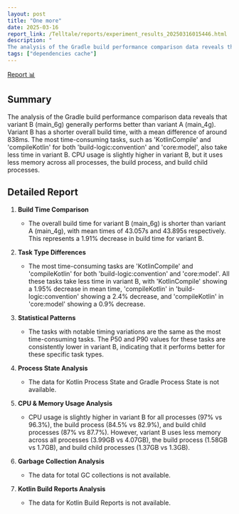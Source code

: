 ```yaml
---
layout: post
title: "One more"
date: 2025-03-16
report_link: /Telltale/reports/experiment_results_20250316015446.html
description: " 
The analysis of the Gradle build performance comparison data reveals that variant B (main_6g) generally performs better than variant A (main_4g). Variant B has a shorter overall build time, with a mean difference of around 838ms. The most time-consuming tasks, such as 'KotlinCompile' and 'compileKotlin' for both 'build-logic:convention' and 'core:model', also take less time in variant B. CPU usage is slightly higher in variant B, but it uses less memory across all processes, the build process, and build child processes."
tags: ["dependencies cache"]
---
```

[Report 📊](../../reports/experiment_results_20250316015446.html)
## Summary
The analysis of the Gradle build performance comparison data reveals that variant B (main_6g) generally performs better than variant A (main_4g). Variant B has a shorter overall build time, with a mean difference of around 838ms. The most time-consuming tasks, such as 'KotlinCompile' and 'compileKotlin' for both 'build-logic:convention' and 'core:model', also take less time in variant B. CPU usage is slightly higher in variant B, but it uses less memory across all processes, the build process, and build child processes.

## Detailed Report

1. **Build Time Comparison**
   - The overall build time for variant B (main_6g) is shorter than variant A (main_4g), with mean times of 43.057s and 43.895s respectively. This represents a 1.91% decrease in build time for variant B.
   
2. **Task Type Differences**
   - The most time-consuming tasks are 'KotlinCompile' and 'compileKotlin' for both 'build-logic:convention' and 'core:model'. All these tasks take less time in variant B, with 'KotlinCompile' showing a 1.95% decrease in mean time, 'compileKotlin' in 'build-logic:convention' showing a 2.4% decrease, and 'compileKotlin' in 'core:model' showing a 0.9% decrease.

3. **Statistical Patterns**
   - The tasks with notable timing variations are the same as the most time-consuming tasks. The P50 and P90 values for these tasks are consistently lower in variant B, indicating that it performs better for these specific task types.

4. **Process State Analysis**
   - The data for Kotlin Process State and Gradle Process State is not available.

5. **CPU & Memory Usage Analysis**
   - CPU usage is slightly higher in variant B for all processes (97% vs 96.3%), the build process (84.5% vs 82.9%), and build child processes (87% vs 87.7%). However, variant B uses less memory across all processes (3.99GB vs 4.07GB), the build process (1.58GB vs 1.7GB), and build child processes (1.37GB vs 1.3GB).

6. **Garbage Collection Analysis**
   - The data for total GC collections is not available.

7. **Kotlin Build Reports Analysis**
   - The data for Kotlin Build Reports is not available.
